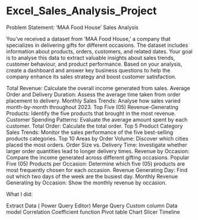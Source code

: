 # Excel_Sales_Analysis_Project

Problem Statement: ‘MAA Food House’ Sales Analysis

You’ve received a dataset from ‘MAA Food House,’ a company that specializes in delivering gifts for different occasions. The dataset includes information about products, orders, customers, and related dates. Your goal is to analyse this data to extract valuable insights about sales trends, customer behaviour, and product performance. Based on your analysis, create a dashboard and answer key business questions to help the company enhance its sales strategy and boost customer satisfaction.

Total Revenue: Calculate the overall income generated from sales.
Average Order and Delivery Duration: Assess the average time taken from order placement to delivery.
Monthly Sales Trends: Analyse how sales varied month-by-month throughout 2023.
Top Five (05) Revenue-Generating Products: Identify the five products that brought in the most revenue.
Customer Spending Patterns: Evaluate the average amount spent by each customer.
Total Order: Calculate the total order.
Top 5 Product Category Sales Trends: Monitor the sales performance of the five best-selling products categories.
Top 10 Areas by Order Volume: Discover which cities placed the most orders.
Order Size vs. Delivery Time: Investigate whether larger order quantities lead to longer delivery times.
Revenue by Occasion: Compare the income generated across different gifting occasions.
Popular Five (05) Products per Occasion: Determine which five (05) products are most frequently chosen for each occasion.
Revenue Generating Day: Find out which two days of the week are the busiest day.
Monthly Revenue Generating by Occasion: Show the monthly revenue by occasion.

What I did:

Extract Data ( Power Query Editor)
Merge Query
Custom column
Data model
Correlation Coefficient function
Pivot table
Chart
Slicer
Timeline
